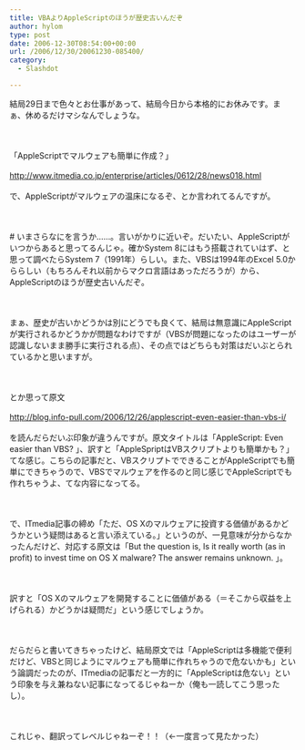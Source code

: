 ```yaml
---
title: VBAよりAppleScriptのほうが歴史古いんだぞ
author: hylom
type: post
date: 2006-12-30T08:54:00+00:00
url: /2006/12/30/20061230-085400/
category:
  - Slashdot

---
```

結局29日まで色々とお仕事があって、結局今日から本格的にお休みです。まぁ、休めるだけマシなんでしょうな。</br>  
</br>   
「AppleScriptでマルウェアも簡単に作成？」</br>   
  <http://www.itmedia.co.jp/enterprise/articles/0612/28/news018.html> </br>   
で、AppleScriptがマルウェアの温床になるぞ、とか言われてるんですが。</br>  
</br>   
\# いまさらなにを言うか……。言いがかりに近いぞ。だいたい、AppleScriptがいつからあると思ってるんじゃ。確かSystem 8にはもう搭載されていはず、と思って調べたらSystem 7（1991年）らしい。また、VBSは1994年のExcel 5.0かららしい（もちろんそれ以前からマクロ言語はあっただろうが）から、AppleScriptのほうが歴史古いんだぞ。</br>  
</br>   
まぁ、歴史が古いかどうかは別にどうでも良くて、結局は無意識にAppleScriptが実行されるかどうかが問題なわけですが（VBSが問題になったのはユーザーが認識しないまま勝手に実行される点）、その点ではどちらも対策はだいぶとられているかと思いますが。</br>  
</br>   
とか思って原文</br>   
  <http://blog.info-pull.com/2006/12/26/applescript-even-easier-than-vbs-i/> </br>   
を読んだらだいぶ印象が違うんですが。原文タイトルは「AppleScript: Even easier than VBS? 」、訳すと「AppleSpriptはVBスクリプトよりも簡単かも？」てな感じ。こちらの記事だと、VBスクリプトでできることがAppleScriptでも簡単にできちゃうので、VBSでマルウェアを作るのと同じ感じでAppleScriptでも作れちゃうよ、てな内容になってる。</br>  
</br>   
で、ITmedia記事の締め「ただ、OS Xのマルウェアに投資する価値があるかどうかという疑問はあると言い添えている。」というのが、一見意味が分からなかったんだけど、対応する原文は「But the question is&#44; Is it really worth (as in profit) to invest time on OS X malware? The answer remains unknown. 」。</br>  
</br>   
訳すと「OS Xのマルウェアを開発することに価値がある（＝そこから収益を上げられる）かどうかは疑問だ」という感じでしょうか。</br>  
</br>   
だらだらと書いてきちゃったけど、結局原文では「AppleScriptは多機能で便利だけど、VBSと同じようにマルウェアも簡単に作れちゃうので危ないかも」という論調だったのが、ITmediaの記事だと一方的に「AppleScriptは危ない」という印象を与え兼ねない記事になってるじゃねーか（俺も一読してこう思ったし）。</br>  
</br>   
これじゃ、翻訳ってレベルじゃねーぞ！！（←一度言って見たかった）</br>
